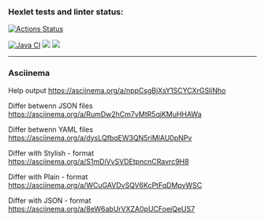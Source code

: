 ### Hexlet tests and linter status:
[![Actions Status](https://github.com/DariaTroitskaia/java-project-71/actions/workflows/hexlet-check.yml/badge.svg)](https://github.com/DariaTroitskaia/java-project-71/actions)

[![Java CI](https://github.com/DariaTroitskaia/java-project-71/actions/workflows/github-actions.yml/badge.svg)](https://github.com/DariaTroitskaia/java-project-71/actions)
<a href="https://codeclimate.com/github/DariaTroitskaia/java-project-71/maintainability"><img src="https://api.codeclimate.com/v1/badges/33056fc500b364b12ad8/maintainability" /></a>
<a href="https://codeclimate.com/github/DariaTroitskaia/java-project-71/test_coverage"><img src="https://api.codeclimate.com/v1/badges/33056fc500b364b12ad8/test_coverage" /></a>
<hr>

### Asciinema
Help output
https://asciinema.org/a/nppCsgBjXsY1SCYCXrGSliNho

Differ betwenn JSON files
https://asciinema.org/a/RumDw2hCm7vMtR5qjKMuHHAWa

Differ betwenn YAML files
https://asciinema.org/a/dysLQfbqEW3QN5riMlAU0pNPv

Differ with Stylish - format
https://asciinema.org/a/S1mDiVvSVDEtpncnCRavrc9H8

Differ with Plain - format
https://asciinema.org/a/WCuGAVDvSQV6KcPtFqDMpvWSC

Differ with JSON - format
https://asciinema.org/a/8eW6abUrVXZA0pUCFoejQeUS7
